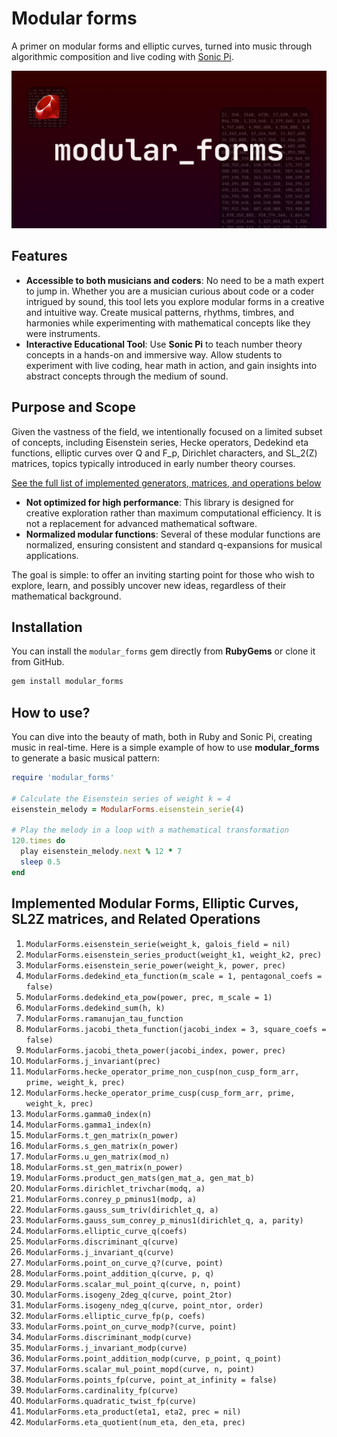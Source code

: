 # Modular forms

A primer on modular forms and elliptic curves, turned into music through algorithmic composition and live coding with [Sonic Pi](https://sonic-pi.net/).

![Modular Forms - Image](modular_forms.png)

## Features

- **Accessible to both musicians and coders**: No need to be a math expert to jump in. Whether you are a musician curious about code or a coder intrigued by sound, this tool lets you explore modular forms in a creative and intuitive way. Create musical patterns, rhythms, timbres, and harmonies while experimenting with mathematical concepts like they were instruments.
- **Interactive Educational Tool**: Use **Sonic Pi** to teach number theory concepts in a hands-on and immersive way. Allow students to experiment with live coding, hear math in action, and gain insights into abstract concepts through the medium of sound.

## Purpose and Scope

Given the vastness of the field, we intentionally focused on a limited subset of concepts, including Eisenstein series, Hecke operators, Dedekind eta functions, elliptic curves over Q and F_p,  Dirichlet characters, and SL_2(Z) matrices, topics typically introduced in early number theory courses.

[See the full list of implemented generators, matrices, and operations below](#implemented-modular-forms-elliptic-curves-sl2z-matrices-and-related-operations)

- **Not optimized for high performance**: This library is designed for creative exploration rather than maximum computational efficiency. It is not a replacement for advanced mathematical software.
- **Normalized modular functions**: Several of these modular functions are normalized, ensuring consistent and standard q-expansions for musical applications.

The goal is simple: to offer an inviting starting point for those who wish to explore, learn, and possibly uncover new ideas, regardless of their mathematical background.

## Installation

You can install the `modular_forms` gem directly from **RubyGems** or clone it from GitHub.

```bash
gem install modular_forms
```

## How to use?

You can dive into the beauty of math, both in Ruby and Sonic Pi, creating music in real-time. Here is a simple example of how to use **modular_forms** to generate a basic musical pattern:

```rb
require 'modular_forms'

# Calculate the Eisenstein series of weight k = 4
eisenstein_melody = ModularForms.eisenstein_serie(4)

# Play the melody in a loop with a mathematical transformation
120.times do
  play eisenstein_melody.next % 12 * 7
  sleep 0.5
end
```

## Implemented Modular Forms, Elliptic Curves, SL2Z matrices, and Related Operations

<!-- Normalized -->
1. `ModularForms.eisenstein_serie(weight_k, galois_field = nil)`
2. `ModularForms.eisenstein_series_product(weight_k1, weight_k2, prec)`
3. `ModularForms.eisenstein_serie_power(weight_k, power, prec)`
4. `ModularForms.dedekind_eta_function(m_scale = 1, pentagonal_coefs = false)`
5. `ModularForms.dedekind_eta_pow(power, prec, m_scale = 1)`
6. `ModularForms.dedekind_sum(h, k)`
7. `ModularForms.ramanujan_tau_function`
8. `ModularForms.jacobi_theta_function(jacobi_index = 3, square_coefs = false)`
9. `ModularForms.jacobi_theta_power(jacobi_index, power, prec)`
10. `ModularForms.j_invariant(prec)`
11. `ModularForms.hecke_operator_prime_non_cusp(non_cusp_form_arr, prime, weight_k, prec)`
12. `ModularForms.hecke_operator_prime_cusp(cusp_form_arr, prime, weight_k, prec)`
13. `ModularForms.gamma0_index(n)`
14. `ModularForms.gamma1_index(n)`
15. `ModularForms.t_gen_matrix(n_power)`
16. `ModularForms.s_gen_matrix(n_power)`
17. `ModularForms.u_gen_matrix(mod_n)`
18. `ModularForms.st_gen_matrix(n_power)`
19. `ModularForms.product_gen_mats(gen_mat_a, gen_mat_b)`
20. `ModularForms.dirichlet_trivchar(modq, a)`
21. `ModularForms.conrey_p_pminus1(modp, a)`
22. `ModularForms.gauss_sum_triv(dirichlet_q, a)`
23. `ModularForms.gauss_sum_conrey_p_minus1(dirichlet_q, a, parity)`
24. `ModularForms.elliptic_curve_q(coefs)`
25. `ModularForms.discriminant_q(curve)`
26. `ModularForms.j_invariant_q(curve)`
27. `ModularForms.point_on_curve_q?(curve, point)`
28. `ModularForms.point_addition_q(curve, p, q)`
29. `ModularForms.scalar_mul_point_q(curve, n, point)`
30. `ModularForms.isogeny_2deg_q(curve, point_2tor)`
31. `ModularForms.isogeny_ndeg_q(curve, point_ntor, order)`
32. `ModularForms.elliptic_curve_fp(p, coefs)`
33. `ModularForms.point_on_curve_modp?(curve, point)`
34. `ModularForms.discriminant_modp(curve)`
35. `ModularForms.j_invariant_modp(curve)`
36. `ModularForms.point_addition_modp(curve, p_point, q_point)`
37. `ModularForms.scalar_mul_point_mopd(curve, n, point)`
38. `ModularForms.points_fp(curve, point_at_infinity = false)`
39. `ModularForms.cardinality_fp(curve)`
40. `ModularForms.quadratic_twist_fp(curve)`
41. `ModularForms.eta_product(eta1, eta2, prec = nil)`
42. `ModularForms.eta_quotient(num_eta, den_eta, prec)`



